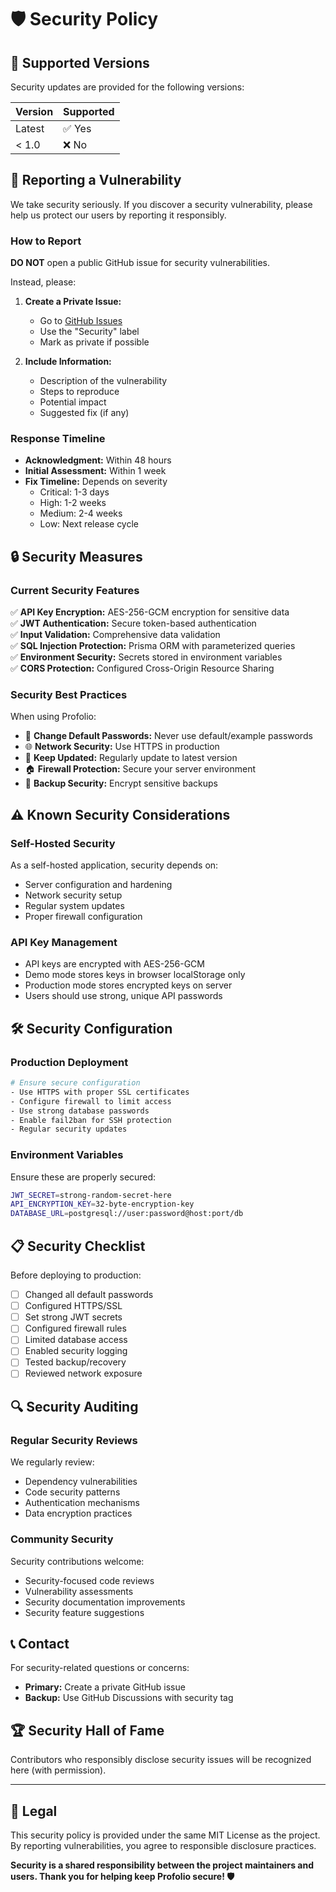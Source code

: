 # 🛡️ Security Policy

## 🔐 **Supported Versions**

Security updates are provided for the following versions:

| Version | Supported          |
| ------- | ------------------ |
| Latest  | ✅ Yes            |
| < 1.0   | ❌ No             |

## 🚨 **Reporting a Vulnerability**

We take security seriously. If you discover a security vulnerability, please help us protect our users by reporting it responsibly.

### **How to Report**

**DO NOT** open a public GitHub issue for security vulnerabilities.

Instead, please:

1. **Create a Private Issue:**
   - Go to [GitHub Issues](https://github.com/Obednal97/profolio/issues)
   - Use the "Security" label
   - Mark as private if possible

2. **Include Information:**
   - Description of the vulnerability
   - Steps to reproduce
   - Potential impact
   - Suggested fix (if any)

### **Response Timeline**

- **Acknowledgment:** Within 48 hours
- **Initial Assessment:** Within 1 week
- **Fix Timeline:** Depends on severity
  - Critical: 1-3 days
  - High: 1-2 weeks
  - Medium: 2-4 weeks
  - Low: Next release cycle

## 🔒 **Security Measures**

### **Current Security Features**

✅ **API Key Encryption:** AES-256-GCM encryption for sensitive data  
✅ **JWT Authentication:** Secure token-based authentication  
✅ **Input Validation:** Comprehensive data validation  
✅ **SQL Injection Protection:** Prisma ORM with parameterized queries  
✅ **Environment Security:** Secrets stored in environment variables  
✅ **CORS Protection:** Configured Cross-Origin Resource Sharing  

### **Security Best Practices**

When using Profolio:

- 🔐 **Change Default Passwords:** Never use default/example passwords
- 🌐 **Network Security:** Use HTTPS in production
- 🔄 **Keep Updated:** Regularly update to latest version
- 🏠 **Firewall Protection:** Secure your server environment
- 💾 **Backup Security:** Encrypt sensitive backups

## ⚠️ **Known Security Considerations**

### **Self-Hosted Security**
As a self-hosted application, security depends on:
- Server configuration and hardening
- Network security setup
- Regular system updates
- Proper firewall configuration

### **API Key Management**
- API keys are encrypted with AES-256-GCM
- Demo mode stores keys in browser localStorage only
- Production mode stores encrypted keys on server
- Users should use strong, unique API passwords

## 🛠️ **Security Configuration**

### **Production Deployment**
```bash
# Ensure secure configuration
- Use HTTPS with proper SSL certificates
- Configure firewall to limit access
- Use strong database passwords
- Enable fail2ban for SSH protection
- Regular security updates
```

### **Environment Variables**
Ensure these are properly secured:
```bash
JWT_SECRET=strong-random-secret-here
API_ENCRYPTION_KEY=32-byte-encryption-key
DATABASE_URL=postgresql://user:password@host:port/db
```

## 📋 **Security Checklist**

Before deploying to production:

- [ ] Changed all default passwords
- [ ] Configured HTTPS/SSL
- [ ] Set strong JWT secrets
- [ ] Configured firewall rules
- [ ] Limited database access
- [ ] Enabled security logging
- [ ] Tested backup/recovery
- [ ] Reviewed network exposure

## 🔍 **Security Auditing**

### **Regular Security Reviews**
We regularly review:
- Dependency vulnerabilities
- Code security patterns
- Authentication mechanisms
- Data encryption practices

### **Community Security**
Security contributions welcome:
- Security-focused code reviews
- Vulnerability assessments
- Security documentation improvements
- Security feature suggestions

## 📞 **Contact**

For security-related questions or concerns:
- **Primary:** Create a private GitHub issue
- **Backup:** Use GitHub Discussions with security tag

## 🏆 **Security Hall of Fame**

Contributors who responsibly disclose security issues will be recognized here (with permission).

---

## 💼 **Legal**

This security policy is provided under the same MIT License as the project. By reporting vulnerabilities, you agree to responsible disclosure practices.

**Security is a shared responsibility between the project maintainers and users. Thank you for helping keep Profolio secure! 🛡️** 